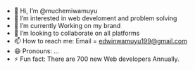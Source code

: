 - 👋 Hi, I’m @muchemiwamuyu
- 👀 I’m interested in web develoment and problem solving
- 🌱 I’m currently Working on my brand
- 💞️ I’m looking to collaborate on all platforms
- 📫 How to reach me: Email = edwinwamuyu199@gmail.com
- 😄 Pronouns: ...
- ⚡ Fun fact: There are 700 new Web developers Annually.

<!---
muchemiwamuyu/muchemiwamuyu is a ✨ special ✨ repository because its `README.md` (this file) appears on your GitHub profile.
You can click the Preview link to take a look at your changes.
--->

